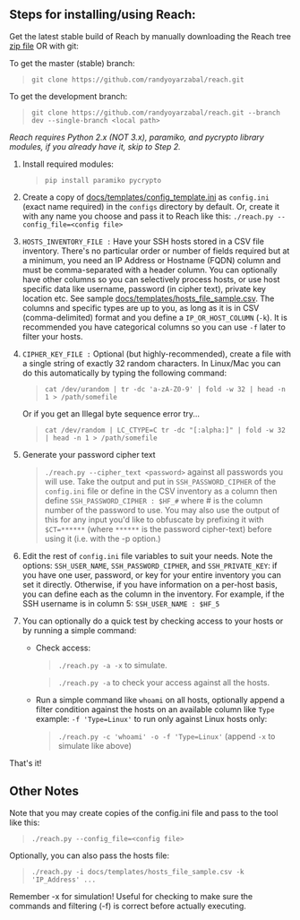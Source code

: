 Steps for installing/using Reach:
--------------------------------

Get the latest stable build of Reach by manually downloading the Reach tree 
[zip file](https://github.com/randyoyarzabal/reach/archive/v1.0.3.zip) OR with git:

To get the master (stable) branch:
> `git clone https://github.com/randyoyarzabal/reach.git`

To get the development branch:
> `git clone https://github.com/randyoyarzabal/reach.git --branch dev --single-branch <local path>`

*Reach requires Python 2.x (NOT 3.x), paramiko, and pycrypto library modules, if you already have it, skip to Step 2.*

1. Install required modules: 

    >`pip install paramiko pycrypto`
    
2. Create a copy of [docs/templates/config_template.ini](templates/config_template.ini) 
as `config.ini` (exact name required) in the `configs` directory by default. Or, create it with any name you choose 
and pass it to Reach like this: `./reach.py --config_file=<config file>`

3. `HOSTS_INVENTORY_FILE :` Have your SSH hosts stored in a CSV file inventory.  There's no particular order or number 
of fields required but at a minimum, you need an IP Address or Hostname (FQDN) column and must be comma-separated with 
a header column. You can optionally have other columns so you can selectively process hosts, or use host specific data 
like username, password (in cipher text), private key location etc. 
See sample [docs/templates/hosts_file_sample.csv](templates/hosts_file_sample.csv).  The columns and specific types 
are up to you, as long as it is in CSV (comma-delimited) format and you define a `IP_OR_HOST_COLUMN` (`-k`).
It is recommended you have categorical columns so you can use `-f` later to filter your hosts. 

4. `CIPHER_KEY_FILE :` Optional (but highly-recommended), create a file with a single string of exactly 32 random characters. 
In Linux/Mac you can do this automatically by typing the following command:

    >`cat /dev/urandom | tr -dc 'a-zA-Z0-9' | fold -w 32 | head -n 1 > /path/somefile`
    
    Or if you get an Illegal byte sequence error try...
    
    >`cat /dev/random | LC_CTYPE=C tr -dc "[:alpha:]" | fold -w 32 | head -n 1 > /path/somefile`
    
5. Generate your password cipher text

    >`./reach.py --cipher_text <password>` against all passwords you will use.  Take the output and put 
    in `SSH_PASSWORD_CIPHER` of the `config.ini` file or define in the CSV inventory as a column then define
    `SSH_PASSWORD_CIPHER : $HF_#` where # is the column number of the password to use. You may also use the output
    of this for any input you'd like to obfuscate by prefixing it with `$CT=******` (where `******` is the password 
    cipher-text) before using it (i.e. with the -p option.)

6. Edit the rest of `config.ini` file variables to suit your needs. Note the options: `SSH_USER_NAME`, 
`SSH_PASSWORD_CIPHER`, and `SSH_PRIVATE_KEY`: if you have one user, password, or key for your entire inventory
you can set it directly. Otherwise, if you have information on a per-host basis, you can define each as the column
in the inventory. For example, if the SSH username is in column 5: `SSH_USER_NAME : $HF_5`

7. You can optionally do a quick test by checking access to your hosts or by running a simple command:

    - Check access:
        > `./reach.py -a -x` to simulate.

        > `./reach.py -a` to check your access against all the hosts.

    - Run a simple command like `whoami` on all hosts, optionally append a filter condition against the hosts on 
        an available column like `Type` example: `-f 'Type=Linux'` to run only against Linux hosts only:

        > `./reach.py -c 'whoami' -o -f 'Type=Linux'` (append `-x` to simulate like above)

That's it!

Other Notes
-------

Note that you may create copies of the config.ini file and pass to the tool like this:

   >`./reach.py --config_file=<config file>`

Optionally, you can also pass the hosts file:

   >`./reach.py -i docs/templates/hosts_file_sample.csv -k 'IP_Address' ...`

Remember -x for simulation!  Useful for checking to make sure the commands and filtering (-f)
  is correct before actually executing.
